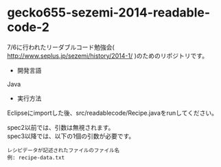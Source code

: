 gecko655-sezemi-2014-readable-code-2
====================================

7/6に行われたリーダブルコード勉強会( http://www.seplus.jp/sezemi/history/2014-1/ )のためのリポジトリです。


- 開発言語

Java

- 実行方法

Eclipseにimportした後、src/readablecode/Recipe.javaをrunしてください。

spec2以前では、引数は無視されます。  
spec3以降では、以下の1個の引数が必要です。  

    レシピデータが記述されたファイルのファイル名
    例: recipe-data.txt


